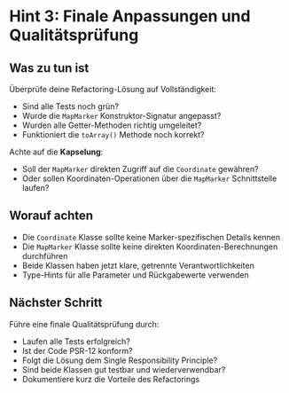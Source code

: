 # Hint 3: Finale Anpassungen und Qualitätsprüfung

## Was zu tun ist
Überprüfe deine Refactoring-Lösung auf Vollständigkeit:
- Sind alle Tests noch grün?
- Wurde die `MapMarker` Konstruktor-Signatur angepasst?
- Wurden alle Getter-Methoden richtig umgeleitet?
- Funktioniert die `toArray()` Methode noch korrekt?

Achte auf die **Kapselung**:
- Soll der `MapMarker` direkten Zugriff auf die `Coordinate` gewähren?
- Oder sollen Koordinaten-Operationen über die `MapMarker` Schnittstelle laufen?

## Worauf achten
- Die `Coordinate` Klasse sollte keine Marker-spezifischen Details kennen
- Die `MapMarker` Klasse sollte keine direkten Koordinaten-Berechnungen durchführen
- Beide Klassen haben jetzt klare, getrennte Verantwortlichkeiten
- Type-Hints für alle Parameter und Rückgabewerte verwenden

## Nächster Schritt
Führe eine finale Qualitätsprüfung durch:
- Laufen alle Tests erfolgreich?
- Ist der Code PSR-12 konform?
- Folgt die Lösung dem Single Responsibility Principle?
- Sind beide Klassen gut testbar und wiederverwendbar?
- Dokumentiere kurz die Vorteile des Refactorings